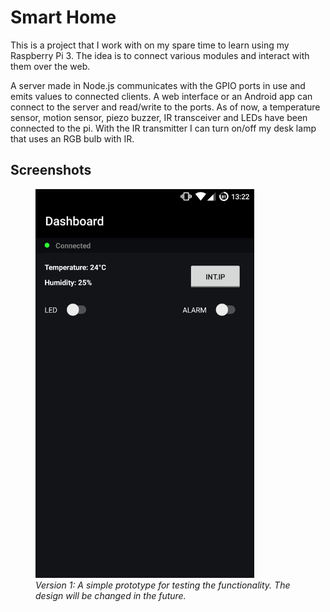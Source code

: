 # Smart Home

This is a project that I work with on my spare time to learn using my Raspberry Pi 3. The idea is to connect various modules and interact with them over the web.

A server made in Node.js communicates with the GPIO ports in use and emits values to connected clients. A web interface or an Android app can connect to the server and read/write to the ports. As of now, a temperature sensor, motion sensor, piezo buzzer, IR transceiver and LEDs have been connected to the pi. With the IR transmitter I can turn on/off my desk lamp that uses an RGB bulb with IR.

## Screenshots
<figure>
  <img src="screenshots/version-1.0.png" width="350"/>
  <figcaption><i>Version 1: A simple prototype for testing the functionality. The design will be changed in the future.</i></figcaption>
</figure>
